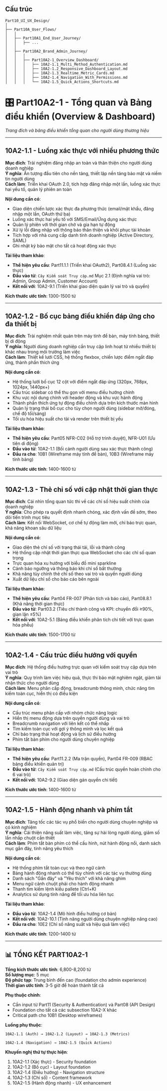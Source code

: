 ## Cấu trúc
```
Part10_UI_UX_Design/
│
├── Part10A_User_Flows/
│   │
│   ├── Part10A1_End_User_Journey/
│   │   ├── ...
│   │
│   ├── Part10A2_Brand_Admin_Journey/
│   │   │
│   │   ├── Part10A2-1_Overview_Dashboard/
│   │   │   ├── 10A2-1.1_Multi_Method_Authentication.md
│   │   │   ├── 10A2-1.2_Responsive_Dashboard_Layout.md
│   │   │   ├── 10A2-1.3_Realtime_Metric_Cards.md
│   │   │   ├── 10A2-1.4_Navigation_With_Permissions.md
│   │   │   └── 10A2-1.5_Quick_Actions_Shortcuts.md
```
# 🎛️ **Part10A2-1 - Tổng quan và Bảng điều khiển (Overview & Dashboard)**

*Trang đích và bảng điều khiển tổng quan cho người dùng thương hiệu*

---

## **10A2-1.1 - Luồng xác thực với nhiều phương thức**

**Mục đích**: Trải nghiệm đăng nhập an toàn và thân thiện cho người dùng doanh nghiệp  
**Ý nghĩa**: Ấn tượng đầu tiên cho nền tảng, thiết lập nền tảng bảo mật và niềm tin người dùng  
**Cách làm**: Triển khai OAuth 2.0, tích hợp đăng nhập một lần, luồng xác thực hai yếu tố, quản lý phiên an toàn

**Nội dung cần có**:
- Giao diện chiến lược xác thực đa phương thức (email/mật khẩu, đăng nhập một lần, OAuth thứ ba)
- Luồng xác thực hai yếu tố với SMS/Email/Ứng dụng xác thực
- Quản lý phiên với thời gian chờ và gia hạn tự động
- Xử lý lỗi đăng nhập với thông báo thân thiện và khôi phục tài khoản
- Tích hợp với nhà cung cấp danh tính doanh nghiệp (Active Directory, SAML)
- Ghi nhật ký bảo mật cho tất cả hoạt động xác thực

**Tài liệu tham khảo**:
- **Thể hiện yêu cầu**: Part11.1.1 (Triển khai OAuth2), Part08.4.1 (Luồng xác thực)
- **Đầu vào từ**: `Cây Kiểm soát Truy cập.md` Mục 2.1 (Định nghĩa vai trò: Admin, Group Admin, Customer Account)
- **Kết nối với**: 10A2-9.1 (Triển khai giao diện quản lý vai trò và quyền)

**Kích thước ước tính**: 1300-1500 từ

---

## **10A2-1.2 - Bố cục bảng điều khiển đáp ứng cho đa thiết bị**

**Mục đích**: Trải nghiệm nhất quán trên máy tính để bàn, máy tính bảng, thiết bị di động  
**Ý nghĩa**: Người dùng doanh nghiệp cần truy cập linh hoạt từ nhiều thiết bị khác nhau trong môi trường làm việc  
**Cách làm**: Thiết kế lưới CSS, hệ thống flexbox, chiến lược điểm ngắt đáp ứng, thành phần thích ứng

**Nội dung cần có**:
- Hệ thống lưới bố cục 12 cột với điểm ngắt đáp ứng (320px, 768px, 1024px, 1440px+)
- Cấu trúc sidebar có thể thu gọn với menu điều hướng chính
- Khu vực nội dung chính với header động và khu vực hành động
- Thành phần thích ứng tự động điều chỉnh dựa trên kích thước màn hình
- Quản lý trạng thái bố cục cho tùy chọn người dùng (sidebar mở/đóng, chế độ tối/sáng)
- Tối ưu hóa hiệu suất cho tải và render trên thiết bị yếu

**Tài liệu tham khảo**:
- **Thể hiện yêu cầu**: Part05 NFR-C02 (Hỗ trợ trình duyệt), NFR-U01 (Ưu tiên di động)
- **Đầu vào từ**: 10A2-1.1 (Bối cảnh người dùng sau xác thực thành công)
- **Đầu ra cho**: 10B1 (Wireframe máy tính để bàn), 10B3 (Wireframe máy tính bảng)

**Kích thước ước tính**: 1400-1600 từ

---

## **10A2-1.3 - Thẻ chỉ số với cập nhật thời gian thực**

**Mục đích**: Cái nhìn tổng quan tức thì về các chỉ số hiệu suất chính của doanh nghiệp  
**Ý nghĩa**: Cho phép ra quyết định nhanh chóng, xác định vấn đề sớm, theo dõi tiến trình mục tiêu  
**Cách làm**: Kết nối WebSocket, cơ chế tự động làm mới, chỉ báo trực quan, khả năng khoan sâu dữ liệu

**Nội dung cần có**:
- Giao diện thẻ chỉ số với trạng thái tải, lỗi và thành công
- Hệ thống cập nhật thời gian thực qua WebSocket cho các chỉ số quan trọng
- Trực quan hóa xu hướng với biểu đồ mini sparkline
- Cảnh báo ngưỡng và thông báo khi chỉ số bất thường
- Khả năng tùy chỉnh thẻ chỉ số theo vai trò và quyền người dùng
- Xuất dữ liệu chỉ số cho báo cáo bên ngoài

**Tài liệu tham khảo**:
- **Thể hiện yêu cầu**: Part04 FR-007 (Phân tích và báo cáo), Part08.8.1 (Khả năng thời gian thực)
- **Đầu vào từ**: Part03.2 (Tiêu chí thành công và KPI: chuyển đổi ≥90%, gian lận ≤5%)
- **Kết nối với**: 10A2-5.1 (Bảng điều khiển phân tích chi tiết với trực quan hóa phễu)

**Kích thước ước tính**: 1500-1700 từ

---

## **10A2-1.4 - Cấu trúc điều hướng với quyền**

**Mục đích**: Hệ thống điều hướng trực quan với kiểm soát truy cập dựa trên vai trò  
**Ý nghĩa**: Quy trình làm việc hiệu quả, thực thi bảo mật nghiêm ngặt, giảm tải nhận thức cho người dùng  
**Cách làm**: Menu phân cấp động, breadcrumb thông minh, chức năng tìm kiếm toàn cục, hiển thị có điều kiện

**Nội dung cần có**:
- Cấu trúc menu phân cấp với nhóm chức năng logic
- Hiển thị menu động dựa trên quyền người dùng và vai trò
- Breadcrumb navigation với liên kết có thể nhấp
- Tìm kiếm toàn cục với gợi ý thông minh và lọc kết quả
- Chỉ báo trạng thái hoạt động và lịch sử điều hướng
- Phím tắt bàn phím cho người dùng chuyên nghiệp

**Tài liệu tham khảo**:
- **Thể hiện yêu cầu**: Part11.2.2 (Ma trận quyền), Part04 FR-009 (RBAC bảng điều khiển quản trị)
- **Đầu vào từ**: `Cây Kiểm soát Truy cập.md` (Cấu trúc quyền hoàn chỉnh cho 6 vai trò)
- **Kết nối với**: 10A2-9.2 (Giao diện gán quyền chi tiết)

**Kích thước ước tính**: 1400-1600 từ

---

## **10A2-1.5 - Hành động nhanh và phím tắt**

**Mục đích**: Tăng tốc các tác vụ phổ biến cho người dùng chuyên nghiệp và có kinh nghiệm  
**Ý nghĩa**: Cải thiện năng suất làm việc, tăng sự hài lòng người dùng, giảm số lần nhấp chuột cần thiết  
**Cách làm**: Phím tắt bàn phím có thể cấu hình, nút hành động nổi, danh sách mục gần đây, tính năng yêu thích

**Nội dung cần có**:
- Hệ thống phím tắt toàn cục và theo ngữ cảnh
- Bảng hành động nhanh có thể tùy chỉnh với các tác vụ thường dùng
- Danh sách "Gần đây" và "Yêu thích" với khả năng ghim
- Menu ngữ cảnh chuột phải cho hành động nhanh
- Thanh tìm kiếm lệnh kiểu pallete (Ctrl+K)
- Analytics sử dụng tính năng để tối ưu hóa liên tục

**Tài liệu tham khảo**:
- **Đầu vào từ**: 10A2-1.4 (Mô hình điều hướng cơ bản)
- **Kết nối với**: 10A2-10.1 (Tính năng người dùng chuyên nghiệp nâng cao)
- **Đầu ra cho**: 10E2 (Chỉ số năng suất và hiệu quả làm việc)

**Kích thước ước tính**: 1200-1400 từ

---

## **📊 TỔNG KẾT PART10A2-1**

**Tổng kích thước ước tính**: 6,800-8,200 từ  
**Số lượng mục**: 5 mục  
**Độ phức tạp**: Trung bình đến cao (foundation cho admin experience)  
**Thời gian ước tính**: 3-5 giờ để hoàn thành tất cả

**Phụ thuộc chính**:
- Cần input từ Part11 (Security & Authentication) và Part08 (API Design)
- Foundation cho tất cả các subsection 10A2-X khác
- Critical path cho 10B1 (Desktop wireframes)

**Luồng phụ thuộc**:
```
10A2-1.1 (Auth) → 10A2-1.2 (Layout) → 10A2-1.3 (Metrics) 
                                    ↓
10A2-1.4 (Navigation) → 10A2-1.5 (Quick Actions)
```

**Khuyến nghị thứ tự thực hiện**:
1. 10A2-1.1 (Xác thực) - Security foundation
2. 10A2-1.2 (Bố cục) - Layout foundation  
3. 10A2-1.4 (Điều hướng) - Navigation structure
4. 10A2-1.3 (Chỉ số) - Content framework
5. 10A2-1.5 (Hành động nhanh) - UX enhancement
